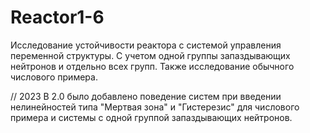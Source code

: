 # Reactor1-6

Исследование устойчивости реактора с системой управления переменной структуры.
С учетом одной группы запаздывающих нейтронов и отдельно всех групп. 
Также исследование обычного числового примера. 

// 2023 
В 2.0 было добавлено поведение систем при введении нелинейностей типа "Мертвая зона" и "Гистерезис" 
для числового примера и системы с одной группой запаздывающих нейтронов. 
